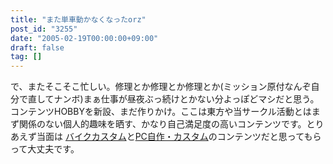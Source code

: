 ```yaml
---
title: "また単車動かなくなったorz"
post_id: "3255"
date: "2005-02-19T00:00:00+09:00"
draft: false
tag: []
---
```



で、またそこそこ忙しい。修理とか修理とか修理とか(ミッション原付なんぞ自分で直してナンボ)まぁ仕事が昼夜ぶっ続けとかない分よっぽどマシだと思う。 コンテンツHOBBYを新設、まだ作りかけ。ここは東方や当サークル活動とはまず関係のない個人的趣味を晒す、かなり自己満足度の高いコンテンツです。とりあえず当面は [バイクカスタム](/category/goods?tag=vehicles)と[PC自作・カスタム](/category/goods?tag=pc)のコンテンツだと思ってもらって大丈夫です。
